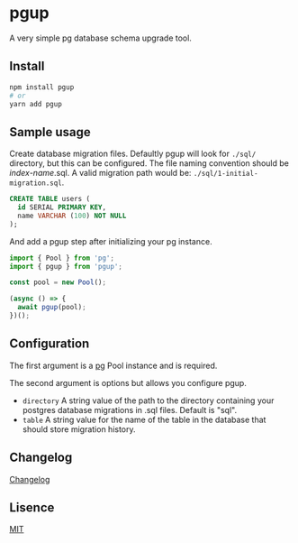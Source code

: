 # pgup

A very simple pg database schema upgrade tool.

## Install

```sh
npm install pgup
# or
yarn add pgup
```

## Sample usage

Create database migration files. Defaultly pgup will look for `./sql/` directory, but this can be configured. The file naming convention should be _index_-_name_.sql. A valid migration path would be: `./sql/1-initial-migration.sql`.

```sql
CREATE TABLE users (
  id SERIAL PRIMARY KEY,
  name VARCHAR (100) NOT NULL
);
```

And add a pgup step after initializing your pg instance.

```js
import { Pool } from 'pg';
import { pgup } from 'pgup';

const pool = new Pool();

(async () => {
  await pgup(pool);
})();
```

## Configuration

The first argument is a [pg](https://www.npmjs.com/package/pg) Pool instance and is required.

The second argument is options but allows you configure pgup.

- `directory` A string value of the path to the directory containing your postgres database migrations in .sql files. Default is "sql".
- `table` A string value for the name of the table in the database that should store migration history.

## Changelog

[Changelog](./CHANGELOG)

## Lisence

[MIT](./LICENSE)
